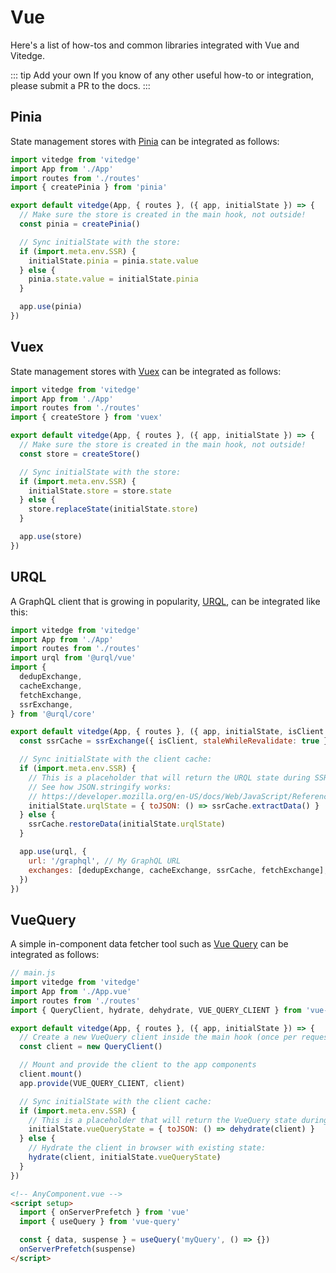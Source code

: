 # Vue

Here's a list of how-tos and common libraries integrated with Vue and Vitedge.

::: tip Add your own
If you know of any other useful how-to or integration, please submit a PR to the docs.
:::

## Pinia

State management stores with [Pinia](https://pinia.esm.dev/) can be integrated as follows:

```js
import vitedge from 'vitedge'
import App from './App'
import routes from './routes'
import { createPinia } from 'pinia'

export default vitedge(App, { routes }, ({ app, initialState }) => {
  // Make sure the store is created in the main hook, not outside!
  const pinia = createPinia()

  // Sync initialState with the store:
  if (import.meta.env.SSR) {
    initialState.pinia = pinia.state.value
  } else {
    pinia.state.value = initialState.pinia
  }

  app.use(pinia)
})
```

## Vuex

State management stores with [Vuex](https://next.vuex.vuejs.org/) can be integrated as follows:

```js
import vitedge from 'vitedge'
import App from './App'
import routes from './routes'
import { createStore } from 'vuex'

export default vitedge(App, { routes }, ({ app, initialState }) => {
  // Make sure the store is created in the main hook, not outside!
  const store = createStore()

  // Sync initialState with the store:
  if (import.meta.env.SSR) {
    initialState.store = store.state
  } else {
    store.replaceState(initialState.store)
  }

  app.use(store)
})
```

## URQL

A GraphQL client that is growing in popularity, [URQL](https://formidable.com/open-source/urql/), can be integrated like this:

```js
import vitedge from 'vitedge'
import App from './App'
import routes from './routes'
import urql from '@urql/vue'
import {
  dedupExchange,
  cacheExchange,
  fetchExchange,
  ssrExchange,
} from '@urql/core'

export default vitedge(App, { routes }, ({ app, initialState, isClient }) => {
  const ssrCache = ssrExchange({ isClient, staleWhileRevalidate: true })

  // Sync initialState with the client cache:
  if (import.meta.env.SSR) {
    // This is a placeholder that will return the URQL state during SSR.
    // See how JSON.stringify works:
    // https://developer.mozilla.org/en-US/docs/Web/JavaScript/Reference/Global_Objects/JSON/stringify#description
    initialState.urqlState = { toJSON: () => ssrCache.extractData() }
  } else {
    ssrCache.restoreData(initialState.urqlState)
  }

  app.use(urql, {
    url: '/graphql', // My GraphQL URL
    exchanges: [dedupExchange, cacheExchange, ssrCache, fetchExchange],
  })
})
```

## VueQuery

A simple in-component data fetcher tool such as [Vue Query](https://vue-query.vercel.app/) can be integrated as follows:

```js
// main.js
import vitedge from 'vitedge'
import App from './App.vue'
import routes from './routes'
import { QueryClient, hydrate, dehydrate, VUE_QUERY_CLIENT } from 'vue-query'

export default vitedge(App, { routes }, ({ app, initialState }) => {
  // Create a new VueQuery client inside the main hook (once per request)
  const client = new QueryClient()

  // Mount and provide the client to the app components
  client.mount()
  app.provide(VUE_QUERY_CLIENT, client)

  // Sync initialState with the client cache:
  if (import.meta.env.SSR) {
    // This is a placeholder that will return the VueQuery state during SSR:
    initialState.vueQueryState = { toJSON: () => dehydrate(client) }
  } else {
    // Hydrate the client in browser with existing state:
    hydrate(client, initialState.vueQueryState)
  }
})
```

```html
<!-- AnyComponent.vue -->
<script setup>
  import { onServerPrefetch } from 'vue'
  import { useQuery } from 'vue-query'

  const { data, suspense } = useQuery('myQuery', () => {})
  onServerPrefetch(suspense)
</script>
```
